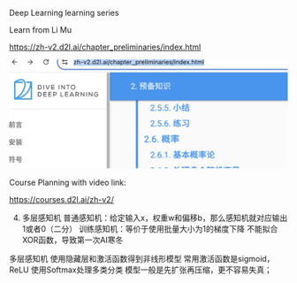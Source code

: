 Deep Learning learning series

Learn from Li Mu

https://zh-v2.d2l.ai/chapter_preliminaries/index.html

![alt text](image.png)

Course Planning with video link:

https://courses.d2l.ai/zh-v2/


4. 多层感知机
普通感知机：给定输入x，权重w和偏移b，那么感知机就对应输出1或者0（二分）
训练感知机：等价于使用批量大小为1的梯度下降
不能拟合XOR函数，导致第一次AI寒冬

多层感知机
使用隐藏层和激活函数得到非线形模型
常用激活函数是sigmoid，ReLU
使用Softmax处理多类分类
模型一般是先扩张再压缩，更不容易失真；

